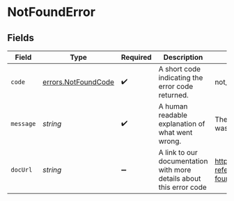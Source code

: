 # NotFoundError


## Fields

| Field                                                               | Type                                                                | Required                                                            | Description                                                         | Example                                                             |
| ------------------------------------------------------------------- | ------------------------------------------------------------------- | ------------------------------------------------------------------- | ------------------------------------------------------------------- | ------------------------------------------------------------------- |
| `code`                                                              | [errors.NotFoundCode](../../models/errors/notfoundcode.md)          | :heavy_check_mark:                                                  | A short code indicating the error code returned.                    | not_found                                                           |
| `message`                                                           | *string*                                                            | :heavy_check_mark:                                                  | A human readable explanation of what went wrong.                    | The requested resource was not found.                               |
| `docUrl`                                                            | *string*                                                            | :heavy_minus_sign:                                                  | A link to our documentation with more details about this error code | https://dub.co/docs/api-reference/errors#not-found                  |